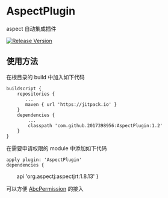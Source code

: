 # AspectPlugin
aspect 自动集成插件

[![Release Version](https://img.shields.io/badge/release-1.2-green.svg)](https://github.com/2017398956/AspectPlugin/releases)
 
## 使用方法

在根目录的 build 中加入如下代码

    buildscript {
        repositories {
           ...
           maven { url 'https://jitpack.io' }
        }
        dependencies {
            ...
            classpath 'com.github.2017398956:AspectPlugin:1.2'
        }
    }


在需要申请权限的 module 中添加如下代码


    apply plugin: 'AspectPlugin'
    dependencies {
        api 'org.aspectj:aspectjrt:1.8.13'
    }
    
    

可以方便 [AbcPermission](https://github.com/2017398956/AbcPermission "AbcPermission") 的接入
